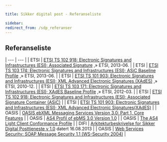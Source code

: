 ```yaml
---

title: Sikker digital post - Referanseliste  

sidebar:
redirect_from: /sdp_referanser
---
```


## Referanseliste

| --- | --- |
| ETSI | [ETSI TS 102 918: Electronic Signatures and Infrastructures (ESI); Associated Signature](http://www.etsi.org/deliver/etsi_ts/102900_102999/102918/01.03.01_60/ts_102918v010301p.pdf) ,» ETSI, 2013-06. |
| ETSI  | [ETSI TS 103 174: Electronic Signatures and Infrastructures (ESI); ASiC Baseline Profile](http://www.etsi.org/deliver/etsi_ts/103100_103199/103174/02.02.01_60/ts_103174v020201p.pdf) ,» ETSI, 2013-06. |
| ETSI  | [ETSI TS 101 903: Electronic Signatures and Infrastructures (ESI); XML Advanced Electronic Signatures (XAdES)](http://www.etsi.org/deliver/etsi_ts%5C101900_101999%5C101903%5C01.04.02_60%5Cts_101903v010402p.pdf) ,» ETSI, 2010-12. |
| ETSI  | [ETSI TS 103 171: Electronic Signatures and Infrastructures (ESI); XAdES Baseline Profile](http://www.etsi.org/deliver/etsi_ts/103100_103199/103171/02.01.01_60/ts_103171v020101p.pdf) ,» ETSI, 2012-03. |
| ETSI  | [ETSI TS 102 918: Electronic Signatures and Infrastructures (ESI); Associated Signature Container (ASiC)](http://www.etsi.org/deliver/etsi_ts/102900_102999/102918/01.03.01_60/ts_102918v010301p.pdf) |
| ETSI  | [ETSI TS 101 903: Electronic Signatures and Infrastructures (ESI); XML Advanced Electronic Signatures(XAdES)](http://www.etsi.org/deliver/etsi_ts%5C101900_101999%5C101903%5C01.04.02_60%5Cts_101903v010402p.pdf) |
| OASIS | [OASIS ebXML Messaging Services Version 3.0: Part 1, Core Features](http://docs.oasis-open.org/ebxml-msg/ebms/v3.0/core/os/ebms_core-3.0-spec-os.pdf) |
| OASIS | [AS4 Profil of ebMS 3.0 Version 1.0](http://docs.oasis-open.org/ebxml-msg/ebms/v3.0/profiles/AS4-profile/v1.0/os/AS4-profile-v1.0-os.html) |
| OASIS | [The AS4 Light Client Conformance Profile](http://docs.oasis-open.org/ebxml-msg/ebms/v3.0/profiles/AS4-profile/v1.0/os/AS4-profile-v1.0-os.html#__RefHeading__26166_1909778835) |
| DIFI  | [Arkitekturbeskrivelse for Sikker Digital Posttjeneste v 1.0]({{site.baseurl}}/resources/begrep/sikkerDigitalPost/innledning/ArkitekturbeskrivelseforSikkerdigitalposttjenestev1.0.pdf) datert 16.08.2013 |
| OASIS | [Web Services Security: SOAP Message Security 1.1 (WS-Security 2004)](https://www.oasis-open.org/committees/download.php/21255/wss-v1.1-spec-errata-os-SOAPMessageSecurity.pdf) |
